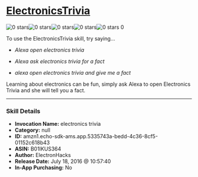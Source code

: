 # [ElectronicsTrivia](http://alexa.amazon.com/#skills/amzn1.echo-sdk-ams.app.5335743a-bedd-4c36-8cf5-01152c618b43)
![0 stars](../../images/ic_star_border_black_18dp_1x.png)![0 stars](../../images/ic_star_border_black_18dp_1x.png)![0 stars](../../images/ic_star_border_black_18dp_1x.png)![0 stars](../../images/ic_star_border_black_18dp_1x.png)![0 stars](../../images/ic_star_border_black_18dp_1x.png) 0

To use the ElectronicsTrivia skill, try saying...

* *Alexa open electronics trivia*

* *Alexa ask electronics trivia for a fact*

* *alexa open electronics trivia and give me a fact*

Learning about electronics can be fun, simply ask Alexa to open Electronics Trivia and she will tell you a fact.

***

### Skill Details

* **Invocation Name:** electronics trivia
* **Category:** null
* **ID:** amzn1.echo-sdk-ams.app.5335743a-bedd-4c36-8cf5-01152c618b43
* **ASIN:** B01IKUS364
* **Author:** ElectronHacks
* **Release Date:** July 18, 2016 @ 10:57:40
* **In-App Purchasing:** No
